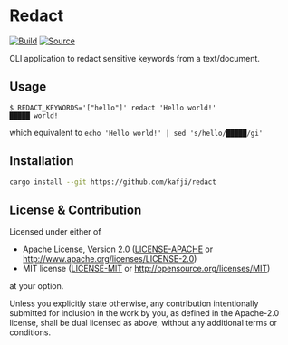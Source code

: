 # Redact

[![Build](https://github.com/kafji/redact/workflows/Build/badge.svg)](https://github.com/kafji/redact/actions?query=workflow%3ABuild)
[![Source](https://img.shields.io/badge/Source-666)](https://github.com/kafji/redact)

CLI application to redact sensitive keywords from a text/document.

## Usage

```
$ REDACT_KEYWORDS='["hello"]' redact 'Hello world!'
█████ world!
```

which equivalent to `echo 'Hello world!' | sed 's/hello/█████/gi'`

## Installation

```bash
cargo install --git https://github.com/kafji/redact
```

## License & Contribution

Licensed under either of

* Apache License, Version 2.0
  ([LICENSE-APACHE](LICENSE-APACHE) or http://www.apache.org/licenses/LICENSE-2.0)
* MIT license
  ([LICENSE-MIT](LICENSE-MIT) or http://opensource.org/licenses/MIT)

at your option.

Unless you explicitly state otherwise, any contribution intentionally submitted
for inclusion in the work by you, as defined in the Apache-2.0 license, shall be
dual licensed as above, without any additional terms or conditions.
